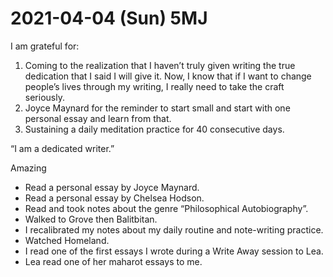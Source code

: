 # 2021-04-04 (Sun) 5MJ

I am grateful for:

1. Coming to the realization that I haven’t truly given writing the true dedication that I said I will give it. Now, I know that if I want to change people’s lives through my writing, I really need to take the craft seriously.
2. Joyce Maynard for the reminder to start small and start with one personal essay and learn from that.
3. Sustaining a daily meditation practice for 40 consecutive days.

“I am a dedicated writer.”

Amazing

- Read a personal essay by Joyce Maynard.
- Read a personal essay by Chelsea Hodson.
- Read and took notes about the genre “Philosophical Autobiography”.
- Walked to Grove then Balitbitan.
- I recalibrated my notes about my daily routine and note-writing practice.
- Watched Homeland.
- I read one of the first essays I wrote during a Write Away session to Lea.
- Lea read one of her maharot essays to me.

